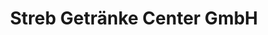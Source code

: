 ---
title: "Streb Getränke Center GmbH"
url: /neuhausen/streb-getraenke-center-gmbh/
shop: Getränke
---